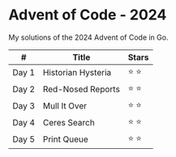 # Advent of Code - 2024

My solutions of the 2024 Advent of Code in Go.

\# | Title                    | Stars         |
------------ |--------------------------|---------------| 
Day 1 |    Historian Hysteria         | :star: :star:  |
Day 2 |    Red-Nosed Reports         | :star: :star:  |
Day 3 |    Mull It Over         | :star: :star:  |
Day 4 |    Ceres Search         | :star: :star:  |
Day 5 |    Print Queue          | :star: :star:  |